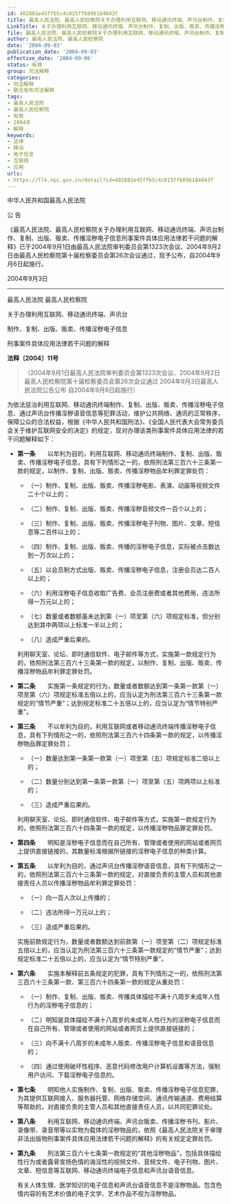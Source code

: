 ```yaml
---
id: 402881e45ffb5c4c015ffb896184043f
title: 最高人民法院、最高人民检察院关于办理利用互联网、移动通讯终端、声讯台制作、复制、出版、贩卖、传播淫秽电子信息刑事案件具体应用法律若干问题的解释
LinkTitle: 关于办理利用互联网、移动通讯终端、声讯台制作、复制、出版、贩卖、传播淫秽电子信息刑事案件具体应用法律若干问题的解释
file: 最高人民法院、最高人民检察院关于办理利用互联网、移动通讯终端、声讯台制作、复制、出版、贩卖、传播淫秽电子信息刑事案件具体应用法律若干问题的解_402881e45ffb5c4c015ffb896184043f.docx
author: 最高人民法院、最高人民检察院
date: '2004-09-03'
publication_date: '2004-09-03'
effective_date: '2004-09-06'
status: 有效
group: 司法解释
categories:
- 司法解释
- 联合发布司法解释
tags:
- 最高人民法院
- 最高人民检察院
- 有效
- 2004年
- 解释
keywords:
- 法律
- 移动
- 电子信息
- 互联网
- 应用
urls:
- https://flk.npc.gov.cn/detail?id=402881e45ffb5c4c015ffb896184043f
---
```


中华人民共和国最高人民法院

公 告

《最高人民法院、最高人民检察院关于办理利用互联网、移动通讯终端、声讯台制作、复制、出版、贩卖、传播淫秽电子信息刑事案件具体应用法律若干问题的解释》已于2004年9月1日由最高人民法院审判委员会第1323次会议、2004年9月2日由最高人民检察院第十届检察委员会第26次会议通过，现予公布，自2004年9月6日起施行。

2004年9月3日

---

最高人民法院 最高人民检察院

关于办理利用互联网、移动通讯终端、声讯台

制作、复制、出版、贩卖、传播淫秽电子信息

刑事案件具体应用法律若干问题的解释

**法释〔2004〕11号**

> （2004年9月1日最高人民法院审判委员会第1323次会议、2004年9月2日最高人民检察院第十届检察委员会第26次会议通过 2004年9月3日最高人民法院公告公布 自2004年9月6日起施行）

为依法惩治利用互联网、移动通讯终端制作、复制、出版、贩卖、传播淫秽电子信息、通过声讯台传播淫秽语音信息等犯罪活动，维护公共网络、通讯的正常秩序，保障公众的合法权益，根据《中华人民共和国刑法》、《全国人民代表大会常务委员会关于维护互联网安全的决定》的规定，现对办理该类刑事案件具体应用法律的若干问题解释如下：

- **第一条**　　以牟利为目的，利用互联网、移动通讯终端制作、复制、出版、贩卖、传播淫秽电子信息，具有下列情形之一的，依照刑法第三百六十三条第一款的规定，以制作、复制、出版、贩卖、传播淫秽物品牟利罪定罪处罚：

  - （一）制作、复制、出版、贩卖、传播淫秽电影、表演、动画等视频文件二十个以上的；

  - （二）制作、复制、出版、贩卖、传播淫秽音频文件一百个以上的；

  - （三）制作、复制、出版、贩卖、传播淫秽电子刊物、图片、文章、短信息等二百件以上的；

  - （四）制作、复制、出版、贩卖、传播的淫秽电子信息，实际被点击数达到一万次以上的；

  - （五）以会员制方式出版、贩卖、传播淫秽电子信息，注册会员达二百人以上的；

  - （六）利用淫秽电子信息收取广告费、会员注册费或者其他费用，违法所得一万元以上的；

  - （七）数量或者数额虽未达到第（一）项至第（六）项规定标准，但分别达到其中两项以上标准一半以上的；

  - （八）造成严重后果的。

  利用聊天室、论坛、即时通信软件、电子邮件等方式，实施第一款规定行为的，依照刑法第三百六十三条第一款的规定，以制作、复制、出版、贩卖、传播淫秽物品牟利罪定罪处罚。

- **第二条**　　实施第一条规定的行为，数量或者数额达到第一条第一款第（一）项至第（六）项规定标准五倍以上的，应当认定为刑法第三百六十三条第一款规定的“情节严重”；达到规定标准二十五倍以上的，应当认定为“情节特别严重”。

- **第三条**　　不以牟利为目的，利用互联网或者移动通讯终端传播淫秽电子信息，具有下列情形之一的，依照刑法第三百六十四条第一款的规定，以传播淫秽物品罪定罪处罚；

  - （一）数量达到第一条第一款第（一）项至第（五）项规定标准二倍以上的；

  - （二）数量分别达到第一条第一款第（一）项至第（五）项两项以上标准的；

  - （三）造成严重后果的。

  利用聊天室、论坛、即时通信软件、电子邮件等方式，实施第一款规定行为的，依照刑法第三百六十四条第一款的规定，以传播淫秽物品罪定罪处罚。

- **第四条**　　明知是淫秽电子信息而在自己所有、管理或者使用的网站或者网页上提供直接链接的，其数量标准根据所链接的淫秽电子信息的种类计算。

- **第五条**　　以牟利为目的，通过声讯台传播淫秽语音信息，具有下列情形之一的，依照刑法第三百六十三条第一款的规定，对直接负责的主管人员和其他直接责任人员以传播淫秽物品牟利罪定罪处罚：

  - （一）向一百人次以上传播的；

  - （二）违法所得一万元以上的；

  - （三）造成严重后果的。

  实施前款规定行为，数量或者数额达到前款第（一）项至第（二）项规定标准五倍以上的，应当认定为刑法第三百六十三条第一款规定的“情节严重”；达到规定标准二十五倍以上的，应当认定为“情节特别严重”。

- **第六条**　　实施本解释前五条规定的犯罪，具有下列情形之一的，依照刑法第三百六十三条第一款、第三百六十四条第一款的规定从重处罚：

  - （一）制作、复制、出版、贩卖、传播具体描绘不满十八周岁未成年人性行为的淫秽电子信息的；

  - （二）明知是具体描绘不满十八周岁的未成年人性行为的淫秽电子信息而在自己所有、管理或者使用的网站或者网页上提供直接链接的；

  - （三）向不满十八周岁的未成年人贩卖、传播淫秽电子信息和语音信息的；

  - （四）通过使用破坏性程序、恶意代码修改用户计算机设置等方法，强制用户访问、下载淫秽电子信息的。

- **第七条**　　明知他人实施制作、复制、出版、贩卖、传播淫秽电子信息犯罪，为其提供互联网接入、服务器托管、网络存储空间、通讯传输通道、费用结算等帮助的，对直接负责的主管人员和其他直接责任人员，以共同犯罪论处。

- **第八条**　　利用互联网、移动通讯终端、声讯台贩卖、传播淫秽书刊、影片、录像带、录音带等以实物为载体的淫秽物品的，依照《最高人民法院关于审理非法出版物刑事案件具体应用法律若干问题的解释》的有关规定定罪处罚。

- **第九条**　　刑法第三百六十七条第一款规定的“其他淫秽物品”，包括具体描绘性行为或者露骨宣扬色情的诲淫性的视频文件、音频文件、电子刊物、图片、文章、短信息等互联网、移动通讯终端电子信息和声讯台语音信息。

  有关人体生理、医学知识的电子信息和声讯台语音信息不是淫秽物品。包含色情内容的有艺术价值的电子文学、艺术作品不视为淫秽物品。
